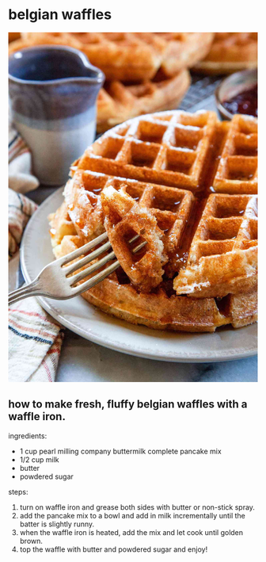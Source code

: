 # belgian waffles

![a plate of belgian waffles topped with powdered sugar](img/waffles.jpg)

## how to make fresh, fluffy belgian waffles with a waffle iron.

ingredients:

- 1 cup pearl milling company buttermilk complete pancake mix
- 1/2 cup milk
- butter
- powdered sugar

steps:

1. turn on waffle iron and grease both sides with butter or non-stick spray.
2. add the pancake mix to a bowl and add in milk incrementally until the batter is slightly runny.
3. when the waffle iron is heated, add the mix and let cook until golden brown.
4. top the waffle with butter and powdered sugar and enjoy!
